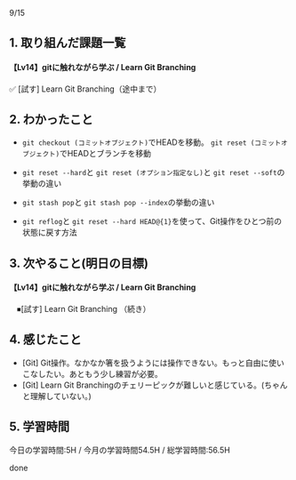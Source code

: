 9/15

## 1. 取り組んだ課題一覧
#### 【Lv14】gitに触れながら学ぶ / Learn Git Branching
 ✅ [試す] Learn Git Branching（途中まで）

## 2. わかったこと
- `git checkout (コミットオブジェクト)`でHEADを移動。 `git reset (コミットオブジェクト)`でHEADとブランチを移動

- `git reset --hard`と `git reset (オプション指定なし)`と `git reset --soft`の挙動の違い

- `git stash pop`と `git stash pop --index`の挙動の違い

- `git reflog`と `git reset --hard HEAD@{1}`を使って、Git操作をひとつ前の状態に戻す方法

## 3. 次やること(明日の目標)
#### 【Lv14】gitに触れながら学ぶ / Learn Git Branching
　⏹[試す] Learn Git Branching （続き）

## 4. 感じたこと
- [Git] Git操作。なかなか箸を扱うようには操作できない。もっと自由に使いこなしたい。あともう少し練習が必要。
- [Git] Learn Git Branchingのチェリーピックが難しいと感じている。(ちゃんと理解していない。)

## 5. 学習時間
今日の学習時間:5H / 今月の学習時間54.5H / 総学習時間:56.5H

done

